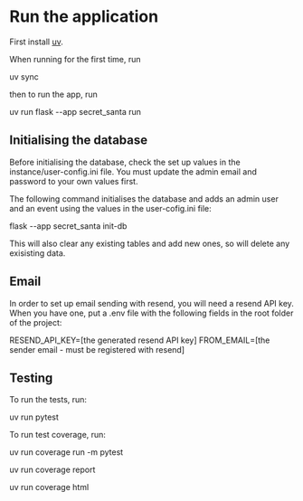 # Run the application

First install [uv](https://docs.astral.sh/uv/getting-started/installation/).

When running for the first time, run

uv sync

then to run the app, run

uv run flask --app secret_santa run

## Initialising the database

Before initialising the database, check the set up values in the instance/user-config.ini file. You must update
the admin email and password to your own values first.

The following command initialises the database and adds an admin user and an event using the values in the user-cofig.ini file:

flask --app secret_santa init-db

This will also clear any existing tables and add new ones, so will delete any exisisting data.

## Email

In order to set up email sending with resend, you will need a resend API key. When you have one, put a .env file with the following
fields in the root folder of the project:

RESEND_API_KEY=[the generated resend API key]
FROM_EMAIL=[the sender email - must be registered with resend]

## Testing

To run the tests, run:

uv run pytest

To run test coverage, run:

uv run coverage run -m pytest

uv run coverage report

uv run coverage html
